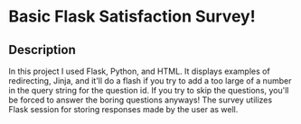 # Basic Flask Satisfaction Survey!

## Description 

In this project I used Flask, Python, and HTML. It displays examples of redirecting, Jinja, and it'll do a flash if you try to add a too large of a number in the query string for the question id. If you try to skip the questions, you'll be forced to answer the boring questions anyways! The survey utilizes Flask session for storing responses made by the user as well. 